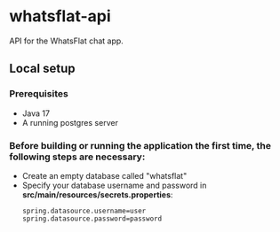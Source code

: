 # whatsflat-api
API for the WhatsFlat chat app.

## Local setup

### Prerequisites
- Java 17
- A running postgres server

### Before building or running the application the first time, the following steps are necessary:
- Create an empty database called "whatsflat"
- Specify your database username and password in **src/main/resources/secrets.properties**:
  ```properties
  spring.datasource.username=user
  spring.datasource.password=password
  ```
